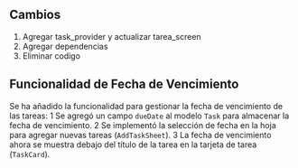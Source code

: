 ## Cambios

1.  Agregar task_provider y actualizar tarea_screen
2.  Agregar dependencias
3.  Eliminar codigo

## Funcionalidad de Fecha de Vencimiento

Se ha añadido la funcionalidad para gestionar la fecha de vencimiento de las tareas:
1 Se agregó un campo `dueDate` al modelo `Task` para almacenar la fecha de vencimiento.
2 Se implementó la selección de fecha en la hoja para agregar nuevas tareas (`AddTaskSheet`).
3 La fecha de vencimiento ahora se muestra debajo del título de la tarea en la tarjeta de tarea (`TaskCard`).